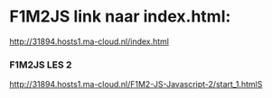 # F1M2JS link naar index.html:
http://31894.hosts1.ma-cloud.nl/index.html
### F1M2JS LES 2
http://31894.hosts1.ma-cloud.nl/F1M2-JS-Javascript-2/start_1.htmlS
